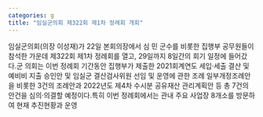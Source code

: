 ```yaml
---
categories: g
title: "임실군의회 제322회 제1차 정례회 개회"
---
```

임실군의회(의장 이성재)가 22일 본회의장에서 심 민 군수를 비롯한 집행부 공무원들이 참석한 가운데 제322회 제1차 정례회를 열고, 29일까지 8일간의 회기 일정에 들어갔다.군 의회는 이번 정례회 기간동안 집행부가 제출한 2021회계연도 세입·세출 결산 및 예비비 지출 승인안 및 임실군 결산검사위원 선임 및 운영에 관한 조례 일부개정조례안을 비롯한 3건의 조례안과 2022년도 제4차 수시분 공유재산 관리계획안 등 총 7건의 안건을 심의·의결할 예정이다.특히 이번 정례회에서는 관내 주요 사업장 8개소를 방문하여 현재 추진현황과 운영